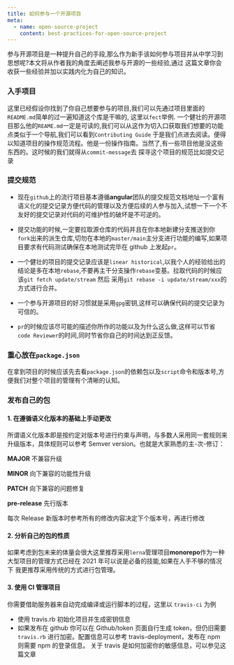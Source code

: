 ```yaml
---
title: 如何参与一个开源项目
meta:
  - name: open-source-project
    content: best-practices-for-open-source-project
---
```


参与开源项目是一种提升自己的手段,那么作为新手该如何参与项目并从中学习到思想呢?本文将从作者我的角度去阐述我参与开源的一些经验,通过
这篇文章你会收获一些经验并加以实践内化为自己的知识。

### 入手项目

这里已经假设你找到了你自己想要参与的项目,我们可以先通过项目里面的`README.md`简单的过一遍知道这个库是干嘛的,
这里以<fe-link href="https://github.com/fay-org/fect" color target="_blank">`fect`</fe-link>举例.
一个健壮的开源项目那么他的`REAME.md`一定是可读的,我们可以从这作为切入口获取我们想要的功能点类似于一个导航,我们可以看到`Contributing Guide`
于是我们点进去阅读。便得以知道项目的操作规范流程。他是一份操作指南。当然了,有一些项目他是没这些东西的。这时候的我们就得从`commit-message`去
探寻这个项目的规范比如提交记录

### 提交规范

- 现在`github`上的流行项目基本遵循**angular**团队的提交规范<fe-link herf="https://github.com/conventional-changelog/commitlint/blob/master/%40commitlint/config-conventional/README.md" color icon target="_blank">文档地址</fe-link>一个富有语义化的提交记录方便代码的管理以及方便后续的人参与加入,试想一下一个不友好的提交记录对代码的可维护性的破坏是不可逆的。

- 提交功能的时候,一定要拉取源仓库的代码并且在你本地新建分支推送到你`fork`出来的派生仓库,切勿在本地的`master/main`主分支进行功能的编写,如果项目要求有代码测试确保在本地测试完毕在 github 上发起`pr`。

- 一个健壮的项目的提交记录应该是`linear historical`,以我个人的经验给出的结论是多在本地`rebase`,不要再主干分支操作`rebase`变基。拉取代码的时候应该`git fetch update/stream` 然后 采用`git rebase -i update/stream/xxx`的方式进行合并。

- 一个参与开源项目的好习惯就是采用`gpg`密钥,这样可以确保代码的提交记录为可信的。

- `pr`的时候应该尽可能的描述你所作的功能以及为什么这么做,这样可以节省`code Reviewer`的时间,同时节省你自己的时间达到正反馈。

### 重心放在`package.json`

在拿到项目的时候应该先去看`package.json`的依赖包以及`script`命令和版本号,方便我们对整个项目的管理有个清晰的认知。

### 发布自己的包

#### 1. 在遵循语义化版本的基础上手动更改

所谓语义化版本即是按约定对版本号进行约束与声明，与多数人采用同一套规则来升级版本，具体规则可以参考 Semver version。也就是大家熟悉的主-次-修订：

  <p>
    <fe-dot type="error">
      <b>MAJOR</b>
    </fe-dot>
    不兼容升级
  </p>
  <p>
    <fe-dot type="warning">
      <b>MINOR</b>
    </fe-dot>
    向下兼容的功能性升级
  </p>
  <p>
    <fe-dot>
      <b>PATCH</b>
    </fe-dot>
    向下兼容的问题修复
  </p>
  <p>
    <fe-dot type="success">
      <b>pre-release</b>
    </fe-dot>
    先行版本
  </p>

每次 Release 新版本时参考所有的修改内容决定下个版本号，再进行修改

#### 2. 分析自己的包的性质

如果考虑到包未来的体量会很大这里推荐采用`lerna`管理项目**monorepo**作为一种大型项目的管理方式已经在 2021 年可以说是必备的技能,如果在人手不够的情况下
我更推荐采用传统的方式进行包管理。

#### 3. 使用 CI 管理项目

你需要借助服务器来自动完成编译或运行脚本的过程，这里以 `travis-ci` 为例

- 使用 travis.rb 初始化项目并生成密钥信息
- 如果发布在 github 你可以在 Github/token 页面自行生成 token，但仍旧需要 `travis.rb` 进行加密。配置信息可以参考 travis-deployment，发布在 npm 则需要 npm 的登录信息。
  关于 travis 是如何加密你的敏感信息，可以参见<fe-link href="https://docs.travis-ci.com/user/encryption-keys/" target="_blank" color>这篇文章</fe-link>
